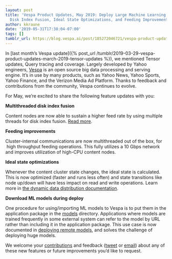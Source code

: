 ```yaml
---
layout: post
title: 'Vespa Product Updates, May 2019: Deploy Large Machine Learning Models, Multithreaded
  Disk Index Fusion, Ideal State Optimizations, and Feeding Improvements'
author: kkraune
date: '2019-05-31T17:38:04-07:00'
tags: []
tumblr_url: https://blog.vespa.ai/post/185272046721/vespa-product-updates-may-2019-deploy-large
---
```

In [last month’s Vespa update]({% post_url /tumblr/2019-03-29-vespa-product-updates-march-2019-tensor-updates %}), we mentioned Tensor updates, Query tracing and coverage. Largely developed by Yahoo engineers, [Vespa](https://github.com/vespa-engine/vespa) is an open source big data processing and serving engine. It’s in use by many products, such as Yahoo News, Yahoo Sports, Yahoo Finance, and the Verizon Media Ad Platform. Thanks to feedback and contributions from the community, Vespa continues to evolve.

For May, we’re excited to share the following feature updates with you:

**Multithreaded disk index fusion**

Content nodes are now able to sustain a higher feed rate by using multiple threads for disk index fusion. [Read more](https://docs.vespa.ai/documentation/proton.html#disk-index-fusion).

**Feeding improvements**

Cluster-internal communications are now multithreaded out of the box, for &nbsp;high throughput feeding operations. This fully utilizes a 10 Gbps network and improves utilization of high-CPU content nodes.

**Ideal state optimizations**

Whenever the content cluster state changes, the ideal state is calculated. This is now optimized (faster and runs less often) and state transitions like node up/down will have less impact on read and write operations. Learn more in [the dynamic data distribution documentation](https://docs.vespa.ai/documentation/elastic-vespa.html).

**Download ML models during deploy**

One procedure for using/importing ML models to Vespa is to put them in the application package in the [models](https://docs.vespa.ai/documentation/reference/application-packages-reference.html) directory. Applications where models are trained frequently in some external system can refer to the model by URL rather than including it in the application package. This use case is now documented in [deploying remote models](https://docs.vespa.ai/documentation/cloudconfig/application-packages.html#deploying-remote-models), and solves the challenge of deploying huge models.

We welcome your [contributions](https://github.com/vespa-engine/vespa/blob/master/CONTRIBUTING.md) and feedback ([tweet](https://twitter.com/vespaengine) or [email](mailto:info@vespa.ai)) about any of these new features or future improvements you’d like to request.

